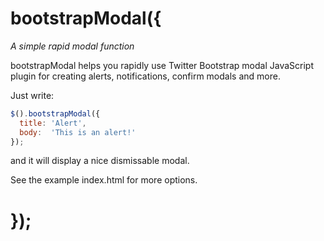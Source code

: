 # bootstrapModal({

*A simple rapid modal function*

bootstrapModal helps you rapidly use Twitter Bootstrap modal JavaScript plugin for creating alerts, notifications, confirm modals and more.

Just write:

```javascript
$().bootstrapModal({
  title: 'Alert',
  body:  'This is an alert!'
});
```

and it will display a nice dismissable modal.

See the example index.html for more options.

# });